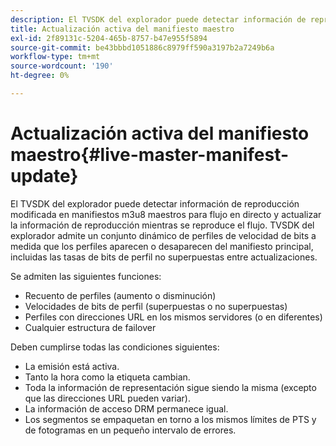 ```yaml
---
description: El TVSDK del explorador puede detectar información de reproducción modificada en manifiestos m3u8 maestros para flujo en directo y actualizar la información de reproducción mientras se reproduce el flujo. TVSDK del explorador admite un conjunto dinámico de perfiles de velocidad de bits a medida que los perfiles aparecen o desaparecen del manifiesto principal, incluidas las tasas de bits de perfil no superpuestas entre actualizaciones.
title: Actualización activa del manifiesto maestro
exl-id: 2f89131c-5204-465b-8757-b47e955f5894
source-git-commit: be43bbbd1051886c8979ff590a3197b2a7249b6a
workflow-type: tm+mt
source-wordcount: '190'
ht-degree: 0%

---
```


# Actualización activa del manifiesto maestro{#live-master-manifest-update}

El TVSDK del explorador puede detectar información de reproducción modificada en manifiestos m3u8 maestros para flujo en directo y actualizar la información de reproducción mientras se reproduce el flujo. TVSDK del explorador admite un conjunto dinámico de perfiles de velocidad de bits a medida que los perfiles aparecen o desaparecen del manifiesto principal, incluidas las tasas de bits de perfil no superpuestas entre actualizaciones.

Se admiten las siguientes funciones:

* Recuento de perfiles (aumento o disminución)
* Velocidades de bits de perfil (superpuestas o no superpuestas)
* Perfiles con direcciones URL en los mismos servidores (o en diferentes)
* Cualquier estructura de failover

Deben cumplirse todas las condiciones siguientes:

* La emisión está activa.
* Tanto la hora como la etiqueta cambian.
* Toda la información de representación sigue siendo la misma (excepto que las direcciones URL pueden variar).
* La información de acceso DRM permanece igual.
* Los segmentos se empaquetan en torno a los mismos límites de PTS y de fotogramas en un pequeño intervalo de errores.

